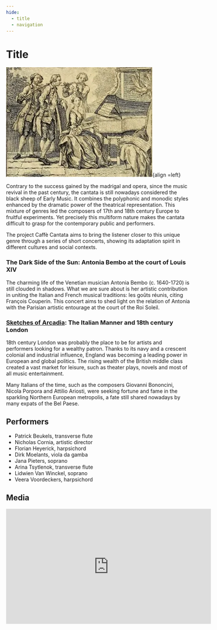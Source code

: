 ```yaml
---
hide:
  - title
  - navigation
---
```


# Title

![caffe_cantata](../../assets/images/caffe_cantata.webp){align =left}

Contrary to the success gained by the madrigal and opera, since the music revival in the past century, the cantata is still nowadays considered the black sheep of Early Music. It combines the polyphonic and monodic styles enhanced by the dramatic power of the theatrical representation.
This mixture of genres led the composers of 17th and 18th century Europe to fruitful experiments. Yet precisely this multiform nature makes the cantata difficult to grasp for the contemporary public and performers.

The project Caffè Cantata aims to bring the listener closer to this unique genre through a series of short concerts, showing its adaptation spirit in different cultures and social contexts.

### The Dark Side of the Sun: Antonia Bembo at the court of Louis XIV

The charming life of the Venetian musician Antonia Bembo (c. 1640-1720) is still clouded in shadows. What we are sure about is her artistic contribution in uniting the Italian and French musical traditions: les goûts réunis, citing François Couperin. This concert aims to shed light on the relation of Antonia with the Parisian artistic entourage at the court of the Roi Soleil.

### [Sketches of Arcadia](sketches_of_arcadia.md): The Italian Manner and 18th century London

18th century London was probably the place to be for artists and performers looking for a wealthy patron. Thanks to its navy and a crescent colonial and industrial influence, England was becoming a leading power in European and global politics. The rising wealth of the British middle class created a vast market for leisure, such as theater plays, novels and most of all music entertainment.  

Many Italians of the time, such as the composers Giovanni Bononcini, Nicola Porpora and Attilio Ariosti, were seeking fortune and fame in the sparkling Northern European metropolis, a fate still shared nowadays by many expats of the Bel Paese.

## Performers

- Patrick Beukels, transverse flute
- Nicholas Cornia, artistic director
- Florian Heyerick, harpsichord
- Dirk Moelants, viola da gamba
- Jana Pieters, soprano
- Arina Tsytlenok, transverse flute
- Lidwien Van Winckel, soprano
- Veera Voordeckers, harpsichord


## Media

<iframe width="560" height="315" src="https://www.youtube.com/embed/videoseries?si=FxBabSQKdLH_0WUM&amp;list=PLDTXvtcLnrvHlwguKgqVOmX6XpxSJc_6G" title="YouTube video player" frameborder="0" allow="accelerometer; autoplay; clipboard-write; encrypted-media; gyroscope; picture-in-picture; web-share" referrerpolicy="strict-origin-when-cross-origin" allowfullscreen></iframe>

